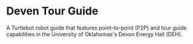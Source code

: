 # Deven Tour Guide
A Turtlebot robot guide that features point-to-point (P2P) and tour guide capabilities in the University of Oklahomas's Devon Energy Hall (DEH).
